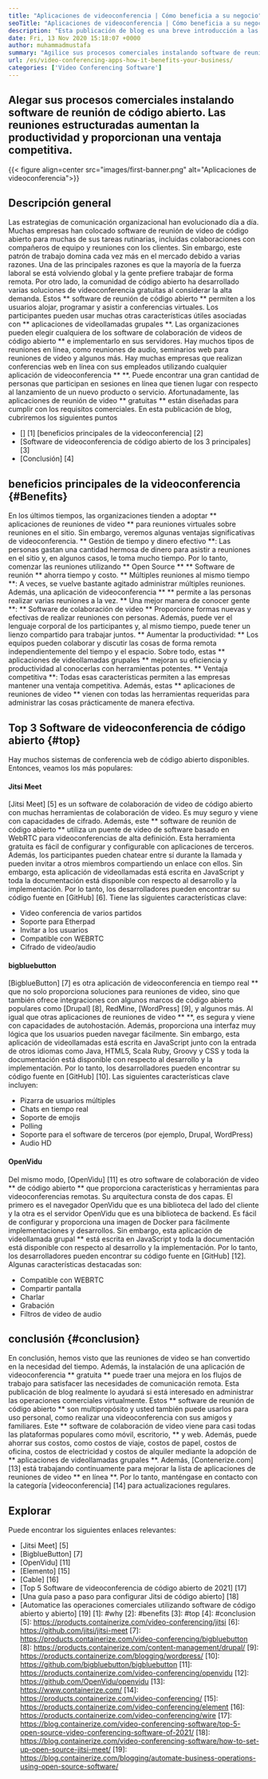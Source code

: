 ```yaml
---
title: "Aplicaciones de videoconferencia | Cómo beneficia a su negocio" 
seoTitle: "Aplicaciones de videoconferencia | Cómo beneficia a su negocio" 
description: "Esta publicación de blog es una breve introducción a las aplicaciones gratuitas de videoconferencia. Estos software de colaboración gratuito proporcionan una amplia gama de características para reuniones grupales." 
date: Fri, 13 Nov 2020 15:18:07 +0000
author: muhammadmustafa
summary: "Agilice sus procesos comerciales instalando software de reunión de código abierto. Las reuniones estructuradas aumentan la productividad y proporcionan una ventaja competitiva." 
url: /es/video-conferencing-apps-how-it-benefits-your-business/
categories: ['Video Conferencing Software']
---
```


## Alegar sus procesos comerciales instalando software de reunión de código abierto. Las reuniones estructuradas aumentan la productividad y proporcionan una ventaja competitiva.

{{< figure align=center src="images/first-banner.png" alt="Aplicaciones de videoconferencia">}}


## Descripción general
Las estrategias de comunicación organizacional han evolucionado día a día. Muchas empresas han colocado software de reunión de video de código abierto para muchas de sus tareas rutinarias, incluidas colaboraciones con compañeros de equipo y reuniones con los clientes. Sin embargo, este patrón de trabajo domina cada vez más en el mercado debido a varias razones. Una de las principales razones es que la mayoría de la fuerza laboral se está volviendo global y la gente prefiere trabajar de forma remota. Por otro lado, la comunidad de código abierto ha desarrollado varias soluciones de videoconferencia gratuitas al considerar la alta demanda. Estos ** software de reunión de código abierto ** permiten a los usuarios alojar, programar y asistir a conferencias virtuales. Los participantes pueden usar muchas otras características útiles asociadas con ** aplicaciones de videollamadas grupales **. Las organizaciones pueden elegir cualquiera de los software de colaboración de videos de código abierto ** e implementarlo en sus servidores. Hay muchos tipos de reuniones en línea, como reuniones de audio, seminarios web para reuniones de video y algunos más.
Hay muchas empresas que realizan conferencias web en línea con sus empleados utilizando cualquier aplicación de videoconferencia ** **. Puede encontrar una gran cantidad de personas que participan en sesiones en línea que tienen lugar con respecto al lanzamiento de un nuevo producto o servicio. Afortunadamente, las aplicaciones de reunión de video ** gratuitas ** están diseñadas para cumplir con los requisitos comerciales. En esta publicación de blog, cubriremos los siguientes puntos
  * [] [1] [beneficios principales de la videoconferencia] [2]
  * [Software de videoconferencia de código abierto de los 3 principales] [3]
  * [Conclusión] [4]

## beneficios principales de la videoconferencia {#Benefits}
En los últimos tiempos, las organizaciones tienden a adoptar ** aplicaciones de reuniones de video ** para reuniones virtuales sobre reuniones en el sitio. Sin embargo, veremos algunas ventajas significativas de videoconferencia.
** Gestión de tiempo y dinero efectivo **: Las personas gastan una cantidad hermosa de dinero para asistir a reuniones en el sitio y, en algunos casos, le toma mucho tiempo. Por lo tanto, comenzar las reuniones utilizando ** Open Source ** ** Software de reunión ** ahorra tiempo y costo.
** Múltiples reuniones al mismo tiempo **: A veces, se vuelve bastante agitado administrar múltiples reuniones. Además, una aplicación de videoconferencia ** ** permite a las personas realizar varias reuniones a la vez.
** Una mejor manera de conocer gente **: ** Software de colaboración de video ** Proporcione formas nuevas y efectivas de realizar reuniones con personas. Además, puede ver el lenguaje corporal de los participantes y, al mismo tiempo, puede tener un lienzo compartido para trabajar juntos.
** Aumentar la productividad: ** Los equipos pueden colaborar y discutir las cosas de forma remota independientemente del tiempo y el espacio. Sobre todo, estas ** aplicaciones de videollamadas grupales ** mejoran su eficiencia y productividad al conocerlas con herramientas potentes.
** Ventaja competitiva **: Todas esas características permiten a las empresas mantener una ventaja competitiva. Además, estas ** aplicaciones de reuniones de video ** vienen con todas las herramientas requeridas para administrar las cosas prácticamente de manera efectiva.

## Top 3 Software de videoconferencia de código abierto {#top}
Hay muchos sistemas de conferencia web de código abierto disponibles. Entonces, veamos los más populares:

#### Jitsi Meet
[Jitsi Meet] [5] es un software de colaboración de video de código abierto con muchas herramientas de colaboración de video. Es muy seguro y viene con capacidades de cifrado. Además, este ** software de reunión de código abierto ** utiliza un puente de video de software basado en WebRTC para videoconferencias de alta definición. Esta herramienta gratuita es fácil de configurar y configurable con aplicaciones de terceros. Además, los participantes pueden chatear entre sí durante la llamada y pueden invitar a otros miembros compartiendo un enlace con ellos. Sin embargo, esta aplicación de videollamadas está escrita en JavaScript y toda la documentación está disponible con respecto al desarrollo y la implementación. Por lo tanto, los desarrolladores pueden encontrar su código fuente en [GitHub] [6]. Tiene las siguientes características clave:
  * Video conferencia de varios partidos
  * Soporte para Etherpad
  * Invitar a los usuarios
  * Compatible con WEBRTC
  * Cifrado de video/audio

#### bigbluebutton
[BigblueButton] [7] es otra aplicación de videoconferencia en tiempo real ** que no solo proporciona soluciones para reuniones de video, sino que también ofrece integraciones con algunos marcos de código abierto populares como [Drupal] [8], RedMine, [WordPress] [9], y algunos más. Al igual que otras aplicaciones de reuniones de video ** **, es segura y viene con capacidades de autohostación. Además, proporciona una interfaz muy lógica que los usuarios pueden navegar fácilmente. Sin embargo, esta aplicación de videollamadas está escrita en JavaScript junto con la entrada de otros idiomas como Java, HTML5, Scala Ruby, Groovy y CSS y toda la documentación está disponible con respecto al desarrollo y la implementación. Por lo tanto, los desarrolladores pueden encontrar su código fuente en [GitHub] [10]. Las siguientes características clave incluyen:
  * Pizarra de usuarios múltiples
  * Chats en tiempo real
  * Soporte de emojis
  * Polling
  * Soporte para el software de terceros (por ejemplo, Drupal, WordPress)
  * Audio HD

#### OpenVidu
Del mismo modo, [OpenVidu] [11] es otro software de colaboración de video ** de código abierto ** que proporciona características y herramientas para videoconferencias remotas. Su arquitectura consta de dos capas. El primero es el navegador OpenVidu que es una biblioteca del lado del cliente y la otra es el servidor OpenVidu que es una biblioteca de backend. Es fácil de configurar y proporciona una imagen de Docker para fácilmente implementaciones y desarrollos. Sin embargo, esta aplicación de videollamada grupal ** está escrita en JavaScript y toda la documentación está disponible con respecto al desarrollo y la implementación. Por lo tanto, los desarrolladores pueden encontrar su código fuente en [GitHub] [12]. Algunas características destacadas son:
  * Compatible con WEBRTC
  * Compartir pantalla
  * Charlar
  * Grabación
  * Filtros de video de audio

## conclusión {#conclusion}
En conclusión, hemos visto que las reuniones de video se han convertido en la necesidad del tiempo. Además, la instalación de una aplicación de videoconferencia ** gratuita ** puede traer una mejora en los flujos de trabajo para satisfacer las necesidades de comunicación remota. Esta publicación de blog realmente lo ayudará si está interesado en administrar las operaciones comerciales virtualmente. Estos ** software de reunión de código abierto ** son multipropósito y usted también puede usarlos para uso personal, como realizar una videoconferencia con sus amigos y familiares. Este ** software de colaboración de video viene para casi todas las plataformas populares como móvil, escritorio, ** y web. Además, puede ahorrar sus costos, como costos de viaje, costos de papel, costos de oficina, costos de electricidad y costos de alquiler mediante la adopción de ** aplicaciones de videollamadas grupales **.
Además, [Contenerize.com] [13] está trabajando continuamente para mejorar la lista de aplicaciones de reuniones de video ** en línea **. Por lo tanto, manténgase en contacto con la categoría [videoconferencia] [14] para actualizaciones regulares.

## Explorar
Puede encontrar los siguientes enlaces relevantes:
  * [Jitsi Meet] [5]
  * [BigblueButton] [7]
  * [OpenVidu] [11]
  * [Elemento] [15]
  * [Cable] [16]
  * [Top 5 Software de videoconferencia de código abierto de 2021] [17]
  * [Una guía paso a paso para configurar Jitsi de código abierto] [18]
  * [Automatice las operaciones comerciales utilizando software de código abierto y abierto] [19]
[1]: #why
[2]: #benefits
[3]: #top
[4]: #conclusion
[5]: https://products.containerize.com/video-conferencing/jitsi
[6]: https://github.com/jitsi/jitsi-meet
[7]: https://products.containerize.com/video-conferencing/bigbluebutton
[8]: https://products.containerize.com/content-management/drupal/
[9]: https://products.containerize.com/blogging/wordpress/
[10]: https://github.com/bigbluebutton/bigbluebutton
[11]: https://products.containerize.com/video-conferencing/openvidu
[12]: https://github.com/OpenVidu/openvidu
[13]: https://www.containerize.com/
[14]: https://products.containerize.com/video-conferencing/
[15]: https://products.containerize.com/video-conferencing/element
[16]: https://products.containerize.com/video-conferencing/wire
[17]: https://blog.containerize.com/video-conferencing-software/top-5-open-source-video-conferencing-software-of-2021/
[18]: https://blog.containerize.com/video-conferencing-software/how-to-set-up-open-source-jitsi-meet/
[19]: https://blog.containerize.com/blogging/automate-business-operations-using-open-source-software/
